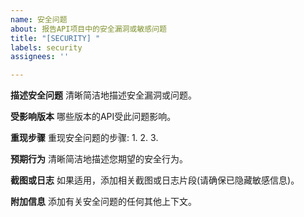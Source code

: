 ```yaml
---
name: 安全问题
about: 报告API项目中的安全漏洞或敏感问题
title: "[SECURITY] "
labels: security
assignees: ''

---
```


**描述安全问题**
清晰简洁地描述安全漏洞或问题。

**受影响版本**
哪些版本的API受此问题影响。

**重现步骤**
重现安全问题的步骤:
1. 
2. 
3. 

**预期行为**
清晰简洁地描述您期望的安全行为。

**截图或日志**
如果适用，添加相关截图或日志片段(请确保已隐藏敏感信息)。

**附加信息**
添加有关安全问题的任何其他上下文。